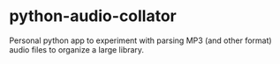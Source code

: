 # python-audio-collator
Personal python app to experiment with parsing MP3 (and other format) audio files to organize a large library.
